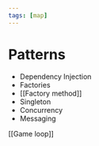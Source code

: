 ```yaml
---
tags: [map]
---
```


# Patterns

- Dependency Injection
- Factories
- [[Factory method]]
- Singleton
- Concurrency
- Messaging


[[Game loop]]